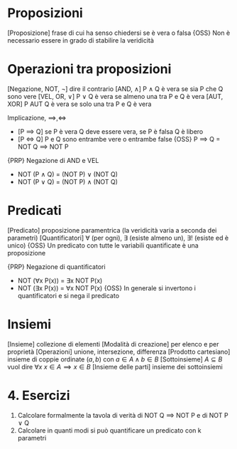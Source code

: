 # Proposizioni
[Proposizione] frase di cui ha senso chiedersi se è vera o falsa
{OSS} Non è necessario essere in grado di stabilire la veridicità

# Operazioni tra proposizioni
[Negazione, NOT, $\neg$] dire il contrario
[AND, $\land$] P $\land$ Q è vera se sia P che Q sono vere
[VEL, OR, $\lor$] P $\lor$ Q è vera se almeno una tra P e Q è vera
[AUT, XOR] P AUT Q è vera se solo una tra P e Q è vera

Implicazione, $\implies, \iff$
- [P $\implies$ Q] se P è vera Q deve essere vera, se P è falsa Q è libero
- [P $\iff$ Q] P e Q sono entrambe vere o entrambe false
{OSS} P $\implies$ Q = NOT Q $\implies$ NOT P

{PRP} Negazione di AND e VEL
- NOT (P $\land$ Q) = (NOT P) $\lor$ (NOT Q)
- NOT (P $\lor$ Q) = (NOT P) $\land$ (NOT Q)
# Predicati
[Predicato] proposizione paramentrica (la veridicità varia a seconda dei parametri)
[Quantificatori] $\forall$ (per ogni), $\exists$ (esiste almeno un), $\exists!$ (esiste ed è unico)
{OSS} Un predicato con tutte le variabili quantificate è una proposizione

{PRP} Negazione di quantificatori
- NOT ($\forall$x P(x)) = $\exists$x NOT P(x)
- NOT ($\exists$x P(x)) = $\forall$x NOT P(x)
{OSS} In generale si invertono i quantificatori e si nega il predicato
# Insiemi
[Insieme] collezione di elementi
[Modalità di creazione] per elenco e per proprietà
[Operazioni] unione, intersezione, differenza
[Prodotto cartesiano] insieme di coppie ordinate $(a,b)$ con $a \in A \land b \in B$
[Sottoinsieme] $A \subseteq B$ vuol dire $\forall x$ $x \in A \implies x \in B$
[Insieme delle parti] insieme dei sottoinsiemi
# 4. Esercizi
1. Calcolare formalmente la tavola di verità di NOT Q $\implies$ NOT P e di NOT P $\lor$ Q
2. Calcolare in quanti modi si può quantificare un predicato con k parametri
